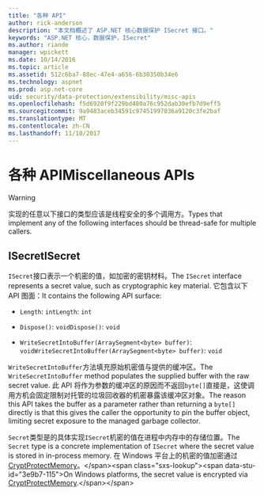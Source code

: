 ```yaml
---
title: "各种 API"
author: rick-anderson
description: "本文档概述了 ASP.NET 核心数据保护 ISecret 接口。"
keywords: "ASP.NET 核心，数据保护，ISecret"
ms.author: riande
manager: wpickett
ms.date: 10/14/2016
ms.topic: article
ms.assetid: 512c6ba7-88ec-47e4-a656-6b30350b34e6
ms.technology: aspnet
ms.prod: asp.net-core
uid: security/data-protection/extensibility/misc-apis
ms.openlocfilehash: f5d6920f9f229bd480a76c952dab30efb7d9eff5
ms.sourcegitcommit: 9a9483aceb34591c97451997036a9120c3fe2baf
ms.translationtype: MT
ms.contentlocale: zh-CN
ms.lasthandoff: 11/10/2017
---
```

# <a name="miscellaneous-apis"></a><span data-ttu-id="3e9b7-104">各种 API</span><span class="sxs-lookup"><span data-stu-id="3e9b7-104">Miscellaneous APIs</span></span>

<a name="data-protection-extensibility-mics-apis"></a>

>[!WARNING]
> <span data-ttu-id="3e9b7-105">实现的任意以下接口的类型应该是线程安全的多个调用方。</span><span class="sxs-lookup"><span data-stu-id="3e9b7-105">Types that implement any of the following interfaces should be thread-safe for multiple callers.</span></span>

## <a name="isecret"></a><span data-ttu-id="3e9b7-106">ISecret</span><span class="sxs-lookup"><span data-stu-id="3e9b7-106">ISecret</span></span>

<span data-ttu-id="3e9b7-107">`ISecret`接口表示一个机密的值，如加密的密钥材料。</span><span class="sxs-lookup"><span data-stu-id="3e9b7-107">The `ISecret` interface represents a secret value, such as cryptographic key material.</span></span> <span data-ttu-id="3e9b7-108">它包含以下 API 图面：</span><span class="sxs-lookup"><span data-stu-id="3e9b7-108">It contains the following API surface:</span></span>

* <span data-ttu-id="3e9b7-109">`Length`: `int`</span><span class="sxs-lookup"><span data-stu-id="3e9b7-109">`Length`: `int`</span></span>

* <span data-ttu-id="3e9b7-110">`Dispose()`: `void`</span><span class="sxs-lookup"><span data-stu-id="3e9b7-110">`Dispose()`: `void`</span></span>

* <span data-ttu-id="3e9b7-111">`WriteSecretIntoBuffer(ArraySegment<byte> buffer)`: `void`</span><span class="sxs-lookup"><span data-stu-id="3e9b7-111">`WriteSecretIntoBuffer(ArraySegment<byte> buffer)`: `void`</span></span>

<span data-ttu-id="3e9b7-112">`WriteSecretIntoBuffer`方法填充原始机密值与提供的缓冲区。</span><span class="sxs-lookup"><span data-stu-id="3e9b7-112">The `WriteSecretIntoBuffer` method populates the supplied buffer with the raw secret value.</span></span> <span data-ttu-id="3e9b7-113">此 API 将作为参数的缓冲区的原因而不返回`byte[]`直接是，这使调用方机会固定限制对托管的垃圾回收器的机密暴露该缓冲区对象。</span><span class="sxs-lookup"><span data-stu-id="3e9b7-113">The reason this API takes the buffer as a parameter rather than returning a `byte[]` directly is that this gives the caller the opportunity to pin the buffer object, limiting secret exposure to the managed garbage collector.</span></span>

<span data-ttu-id="3e9b7-114">`Secret`类型是的具体实现`ISecret`机密的值在进程中内存中的存储位置。</span><span class="sxs-lookup"><span data-stu-id="3e9b7-114">The `Secret` type is a concrete implementation of `ISecret` where the secret value is stored in in-process memory.</span></span> <span data-ttu-id="3e9b7-115">在 Windows 平台上的机密的值加密通过[CryptProtectMemory](https://msdn.microsoft.com/library/windows/desktop/aa380262(v=vs.85).aspx)。</span><span class="sxs-lookup"><span data-stu-id="3e9b7-115">On Windows platforms, the secret value is encrypted via [CryptProtectMemory](https://msdn.microsoft.com/library/windows/desktop/aa380262(v=vs.85).aspx).</span></span>
